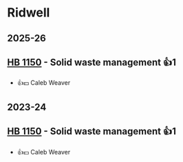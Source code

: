 # Ridwell
## 2025-26

## [HB 1150](/bill/2025-26/hb/1150/) - Solid waste management 👍1  
* 👍💵 Caleb Weaver

## 2023-24

## [HB 1150](/bill/2023-24/hb/1150/) - Solid waste management 👍1  
* 👍💵 Caleb Weaver
